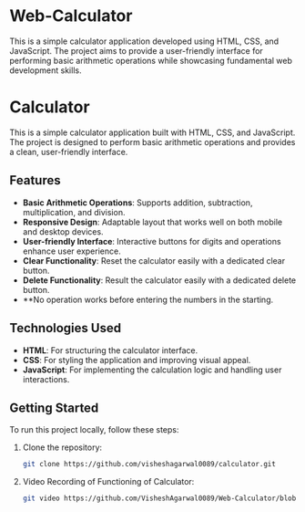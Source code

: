 # Web-Calculator
This is a simple calculator application developed using HTML, CSS, and JavaScript. The project aims to provide a user-friendly interface for performing basic arithmetic operations while showcasing fundamental web development skills.
# Calculator

This is a simple calculator application built with HTML, CSS, and JavaScript. The project is designed to perform basic arithmetic operations and provides a clean, user-friendly interface.

## Features

- **Basic Arithmetic Operations**: Supports addition, subtraction, multiplication, and division.
- **Responsive Design**: Adaptable layout that works well on both mobile and desktop devices.
- **User-friendly Interface**: Interactive buttons for digits and operations enhance user experience.
- **Clear Functionality**: Reset the calculator easily with a dedicated clear button.
- **Delete Functionality**: Result the calculator easily with a dedicated delete button.
- **No operation works before entering the numbers in the starting.

## Technologies Used

- **HTML**: For structuring the calculator interface.
- **CSS**: For styling the application and improving visual appeal.
- **JavaScript**: For implementing the calculation logic and handling user interactions.

## Getting Started

To run this project locally, follow these steps:

1. Clone the repository:
   ```bash
   git clone https://github.com/visheshagarwal0089/calculator.git
2. Video Recording of Functioning of Calculator:
   ```bash
   git video https://github.com/VisheshAgarwal0089/Web-Calculator/blob/8a9d57457ef2e8a5978a7a36ea58c0a7c5900734/html-css-js-calculator-demo.mp4
